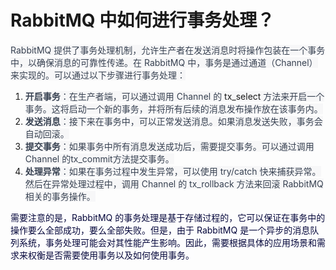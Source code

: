 # RabbitMQ 中如何进行事务处理？

<font style="color:rgb(55, 65, 81);background-color:rgb(247, 247, 248);"> RabbitMQ 提供了事务处理机制，允许生产者在发送消息时将操作包装在一个事务中，以确保消息的可靠性传递。在 RabbitMQ 中，事务是通过通道（Channel）来实现的。可以通过以下步骤进行事务处理：</font>

1. **<font style="color:rgb(55, 65, 81);background-color:rgb(247, 247, 248);">开启事务</font>**<font style="color:rgb(55, 65, 81);background-color:rgb(247, 247, 248);">：在生产者端，可以通过调用  Channel 的 </font><font style="background-color:rgb(247, 247, 248);">tx_select</font><font style="color:rgb(55, 65, 81);background-color:rgb(247, 247, 248);"> 方法来开启一个事务。这将启动一个新的事务，并将所有后续的消息发布操作放在该事务内。</font>
2. **<font style="color:rgb(55, 65, 81);background-color:rgb(247, 247, 248);">发送消息</font>**<font style="color:rgb(55, 65, 81);background-color:rgb(247, 247, 248);">：接下来在事务中，可以正常发送消息。如果消息发送失败，事务会自动回滚。</font>
3. **<font style="color:rgb(55, 65, 81);background-color:rgb(247, 247, 248);">提交事务</font>**<font style="color:rgb(55, 65, 81);background-color:rgb(247, 247, 248);">：如果事务中所有消息发送成功后，需要提交事务。可以通过调用 Channel 的tx_commit方法提交事务。</font>
4. **<font style="color:rgb(55, 65, 81);background-color:rgb(247, 247, 248);">处理异常</font>**<font style="color:rgb(55, 65, 81);background-color:rgb(247, 247, 248);">：如果在事务过程中发生异常，可以使用 try/catch 快来捕获异常。然后在异常处理过程中，调用 Channel 的 tx_rollback 方法来回滚 RabbitMQ 相关的事务操作。</font>

<font style="color:rgb(5, 7, 59);background-color:rgb(253, 253, 254);">需要注意的是，RabbitMQ 的事务处理是基于存储过程的，它可以保证在事务中的操作要么全部成功，要么全部失败。但是，由于 RabbitMQ 是一个异步的消息队列系统，事务处理可能会对其性能产生影响。因此，需要根据具体的应用场景和需求来权衡是否需要使用事务以及如何使用事务。</font>
